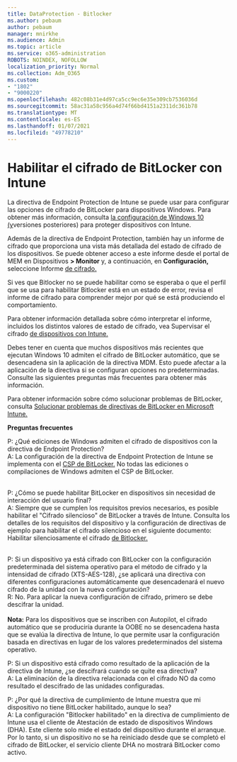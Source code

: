 ```yaml
---
title: DataProtection - Bitlocker
ms.author: pebaum
author: pebaum
manager: mnirkhe
ms.audience: Admin
ms.topic: article
ms.service: o365-administration
ROBOTS: NOINDEX, NOFOLLOW
localization_priority: Normal
ms.collection: Adm_O365
ms.custom:
- "1802"
- "9000220"
ms.openlocfilehash: 482c08b31e4d97ca5cc9ec6e35e309cb7536036d
ms.sourcegitcommit: 58ac31a58c956a4d74f66bd4151a2311dc361b78
ms.translationtype: MT
ms.contentlocale: es-ES
ms.lasthandoff: 01/07/2021
ms.locfileid: "49778210"
---
```

# <a name="enabling-bitlocker-encryption-with-intune"></a>Habilitar el cifrado de BitLocker con Intune

La directiva de Endpoint Protection de Intune se puede usar para configurar las opciones de cifrado de BitLocker para dispositivos Windows. Para obtener más información, consulta [la configuración de Windows 10 (y](https://docs.microsoft.com/intune/endpoint-protection-windows-10#windows-encryption)versiones posteriores) para proteger dispositivos con Intune.

Además de la directiva de Endpoint Protection, también hay un informe de cifrado que proporciona una vista más detallada del estado de cifrado de los dispositivos. Se puede obtener acceso a este informe desde el portal de MEM en Dispositivos **> Monitor** y, a continuación, en **Configuración,** seleccione Informe [de cifrado.](https://endpoint.microsoft.com/#blade/Microsoft_Intune_DeviceSettings/DevicesMonitorMenu/encryptionReport)

Si ves que Bitlocker no se puede habilitar como se esperaba o que el perfil que se usa para habilitar Bitlocker está en un estado de error, revisa el informe de cifrado para comprender mejor por qué se está produciendo el comportamiento.

Para obtener información detallada sobre cómo interpretar el informe, incluidos los distintos valores de estado de cifrado, vea Supervisar el cifrado [de dispositivos con Intune.](https://docs.microsoft.com/mem/intune/protect/encryption-monitor)

Debes tener en cuenta que muchos dispositivos más recientes que ejecutan Windows 10 admiten el cifrado de BitLocker automático, que se desencadena sin la aplicación de la directiva MDM. Esto puede afectar a la aplicación de la directiva si se configuran opciones no predeterminadas. Consulte las siguientes preguntas más frecuentes para obtener más información.

Para obtener información sobre cómo solucionar problemas de BitLocker, consulta [Solucionar problemas de directivas de BitLocker en Microsoft Intune.](https://docs.microsoft.com/intune/protect/troubleshoot-bitlocker-policies)
 
 
**Preguntas frecuentes**

P: ¿Qué ediciones de Windows admiten el cifrado de dispositivos con la directiva de Endpoint Protection?<br>
A: La configuración de la directiva de Endpoint Protection de Intune se implementa con el [CSP de BitLocker.](https://docs.microsoft.com/windows/client-management/mdm/bitlocker-csp) No todas las ediciones o compilaciones de Windows admiten el CSP de BitLocker. <br><br>

P: ¿Cómo se puede habilitar BitLocker en dispositivos sin necesidad de interacción del usuario final?<br>
A: Siempre que se cumplen los requisitos previos necesarios, es posible habilitar el "Cifrado silencioso" de BitLocker a través de Intune. Consulta los detalles de los requisitos del dispositivo y la configuración de directivas de ejemplo para habilitar el cifrado silencioso en el siguiente documento: Habilitar silenciosamente el cifrado [de Bitlocker.](https://docs.microsoft.com/mem/intune/protect/encrypt-devices#silently-enable-bitlocker-on-devices) <br><br>

P: Si un dispositivo ya está cifrado con BitLocker con la configuración predeterminada del sistema operativo para el método de cifrado y la intensidad de cifrado (XTS-AES-128), ¿se aplicará una directiva con diferentes configuraciones automáticamente que desencadenará el nuevo cifrado de la unidad con la nueva configuración?<br>
R: No. Para aplicar la nueva configuración de cifrado, primero se debe descifrar la unidad.<br><br>
**Nota:** Para los dispositivos que se inscriben con Autopilot, el cifrado automático que se produciría durante la OOBE no se desencadena hasta que se evalúa la directiva de Intune, lo que permite usar la configuración basada en directivas en lugar de los valores predeterminados del sistema operativo.
 
P: Si un dispositivo está cifrado como resultado de la aplicación de la directiva de Intune, ¿se descifrará cuando se quite esa directiva?<br>
A: La eliminación de la directiva relacionada con el cifrado NO da como resultado el descifrado de las unidades configuradas.
 
P: ¿Por qué la directiva de cumplimiento de Intune muestra que mi dispositivo no tiene BitLocker habilitado, aunque lo sea?<br>
A: La configuración "Bitlocker habilitado" en la directiva de cumplimiento de Intune usa el cliente de Atestación de estado de dispositivos Windows (DHA). Este cliente solo mide el estado del dispositivo durante el arranque. Por lo tanto, si un dispositivo no se ha reiniciado desde que se completó el cifrado de BitLocker, el servicio cliente DHA no mostrará BitLocker como activo.
 
 